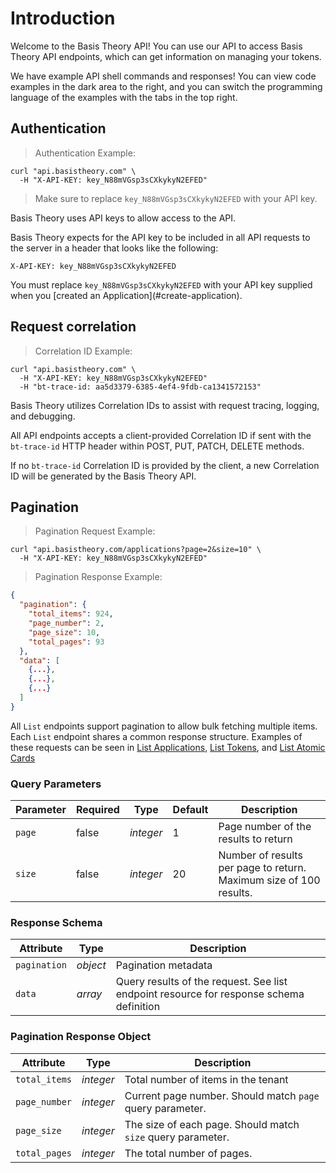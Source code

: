 # Introduction

Welcome to the Basis Theory API! You can use our API to access Basis Theory API endpoints, which can get information on managing your tokens.

We have example API shell commands and responses! You can view code examples in the dark area to the right, and you can switch the programming language of the examples with the tabs in the top right.



## Authentication

> Authentication Example:

```shell
curl "api.basistheory.com" \
  -H "X-API-KEY: key_N88mVGsp3sCXkykyN2EFED"
```

> Make sure to replace `key_N88mVGsp3sCXkykyN2EFED` with your API key.

Basis Theory uses API keys to allow access to the API.

Basis Theory expects for the API key to be included in all API requests to the server in a header that looks like the following:

`X-API-KEY: key_N88mVGsp3sCXkykyN2EFED`

<aside class="notice">
You must replace <code>key_N88mVGsp3sCXkykyN2EFED</code> with your API key supplied when you [created an Application](#create-application).
</aside>



## Request correlation

> Correlation ID Example:

```shell
curl "api.basistheory.com" \
  -H "X-API-KEY: key_N88mVGsp3sCXkykyN2EFED"
  -H "bt-trace-id: aa5d3379-6385-4ef4-9fdb-ca1341572153"
```

Basis Theory utilizes Correlation IDs to assist with request tracing, logging, and debugging.

All API endpoints accepts a client-provided Correlation ID if sent with the `bt-trace-id` HTTP header within POST, PUT, PATCH, DELETE methods.

If no `bt-trace-id` Correlation ID is provided by the client, a new Correlation ID will be generated by the Basis Theory API.


## Pagination

> Pagination Request Example:

```shell
curl "api.basistheory.com/applications?page=2&size=10" \
  -H "X-API-KEY: key_N88mVGsp3sCXkykyN2EFED"
```

> Pagination Response Example:

```json
{
  "pagination": {
    "total_items": 924,
    "page_number": 2,
    "page_size": 10,
    "total_pages": 93
  },
  "data": [
    {...},
    {...},
    {...}
  ]
}
```

All `List` endpoints support pagination to allow bulk fetching multiple items. Each `List` endpoint shares a common response structure. Examples of these requests can be seen in [List Applications](#list-applications), [List Tokens](#list-tokens), and [List Atomic Cards](#list-atomic-cards)

### Query Parameters

Parameter | Required | Type | Default | Description
--------- | -------- | ---- | ------- | -----------
`page` | false | *integer* | 1 | Page number of the results to return
`size` | false | *integer* | 20 | Number of results per page to return. Maximum size of 100 results.

### Response Schema

Attribute | Type | Description
--------- | ---- | -----------
`pagination` | *object* | Pagination metadata
`data` | *array* | Query results of the request. See list endpoint resource for response schema definition

### Pagination Response Object

Attribute | Type | Description
--------- | ---- | -----------
`total_items` | *integer* | Total number of items in the tenant
`page_number` | *integer* | Current page number. Should match `page` query parameter.
`page_size` | *integer* | The size of each page. Should match `size` query parameter.
`total_pages` | *integer* | The total number of pages.